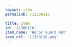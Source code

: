 ```yaml
---
layout: item
permalink: /11300116

title: Item
id: '11300116'
item_name: 'Honor Guard Hat'
icon_url: '11300116.png'
---
```

